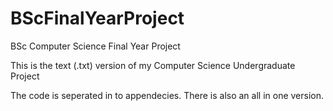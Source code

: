 # BScFinalYearProject
BSc Computer Science Final Year Project

This is the text (.txt) version of my Computer Science Undergraduate Project

The code is seperated in to appendecies. There is also an all in one version.
